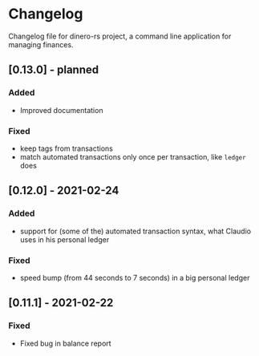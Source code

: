 # Changelog
Changelog file for dinero-rs project, a command line application for managing finances.

## [0.13.0] - planned
### Added
- Improved documentation
### Fixed
- keep tags from transactions
- match automated transactions only once per transaction, like ```ledger``` does

## [0.12.0] - 2021-02-24
### Added
- support for (some of the) automated transaction syntax, what Claudio uses in his personal ledger
### Fixed
- speed bump (from 44 seconds to 7 seconds) in a big personal ledger

## [0.11.1] - 2021-02-22
### Fixed
- Fixed bug in balance report

